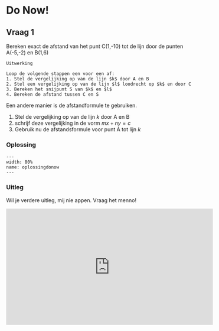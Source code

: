 # Do Now!

## Vraag 1
Bereken exact de afstand van het punt C(1,-10) tot de lijn door de punten A(-5,-2) en B(1,6)

```{figure} https://teachbooks.github.io/Showing-Physics/main/_images/FP.JPG
Uitwerking

```

```{tip}
Loop de volgende stappen een voor een af:
1. Stel de vergelijking op van de lijn $k$ door A en B
2. Stel een vergelijking op van de lijn $l$ loodrecht op $k$ en door C
3. Bereken het snijpunt S van $k$ en $l$
4. Bereken de afstand tussen C en S
```

Een andere manier is de afstandformule te gebruiken.
 1. Stel de vergelijking op van de lijn $k$ door A en B
 2. schrijf deze vergelijking in de vorm $mx+ny=c$
 3. Gebruik nu de afstandsformule voor punt A tot lijn $k$

### Oplossing
```{figure} Knipsel.PNG
---
width: 80%
name: oplossingdonow
---
```

### Uitleg
Wil je verdere uitleg, mij nie appen. Vraag het menno!
  <iframe
    width="560"   
    height="315"
    src="https://www.youtube.com/embed/k3bxtcriong?si=sfBLYpHlWWInT4hk"
    align="center"
    frameborder="0"
    allowfullscreen
    ></iframe>
    
